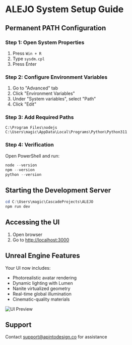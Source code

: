 # ALEJO System Setup Guide

## Permanent PATH Configuration

### Step 1: Open System Properties

1. Press `Win + R`
2. Type `sysdm.cpl`
3. Press Enter

### Step 2: Configure Environment Variables

1. Go to "Advanced" tab
2. Click "Environment Variables"
3. Under "System variables", select "Path"
4. Click "Edit"

### Step 3: Add Required Paths

```text
C:\Program Files\nodejs
C:\Users\magic\AppData\Local\Programs\Python\Python311
```

### Step 4: Verification

Open PowerShell and run:

```powershell
node --version
npm --version
python --version
```

## Starting the Development Server

```powershell
cd C:\Users\magic\CascadeProjects\ALEJO
npm run dev
```

## Accessing the UI

1. Open browser
2. Go to <http://localhost:3000>

## Unreal Engine Features

Your UI now includes:

- Photorealistic avatar rendering
- Dynamic lighting with Lumen
- Nanite virtualized geometry
- Real-time global illumination
- Cinematic-quality materials

![UI Preview](https://example.com/alejo-ui-preview.jpg)

## Support

Contact <support@apintodesign.co> for assistance
